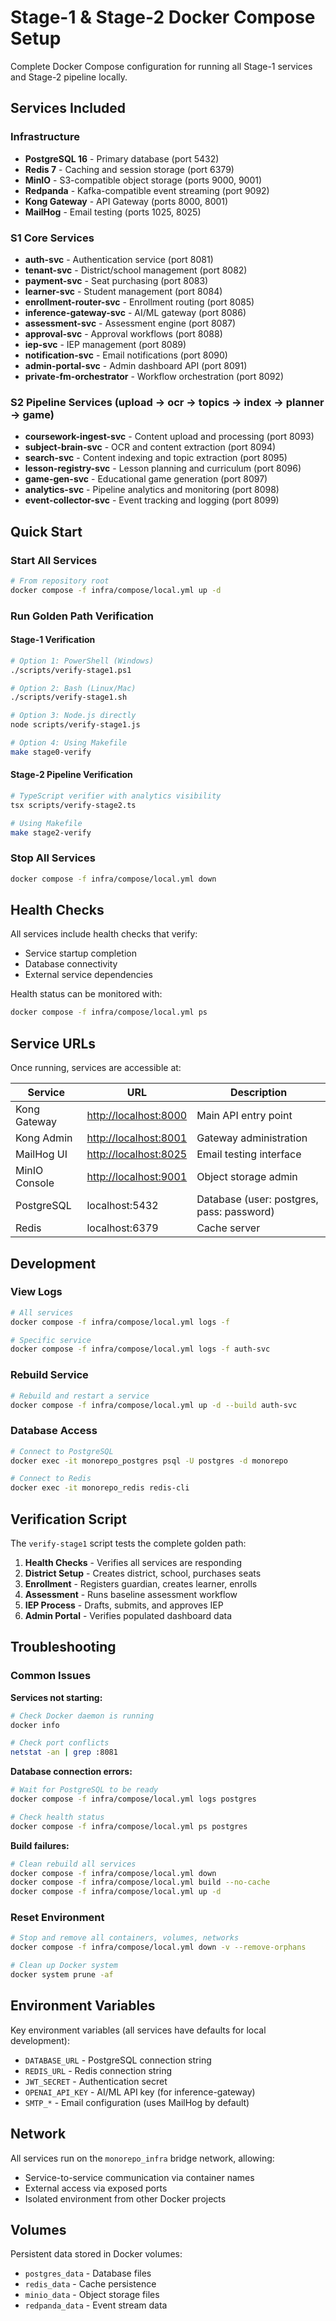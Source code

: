 # Stage-1 & Stage-2 Docker Compose Setup

Complete Docker Compose configuration for running all Stage-1 services and
Stage-2 pipeline locally.

## Services Included

### Infrastructure

- **PostgreSQL 16** - Primary database (port 5432)
- **Redis 7** - Caching and session storage (port 6379)
- **MinIO** - S3-compatible object storage (ports 9000, 9001)
- **Redpanda** - Kafka-compatible event streaming (port 9092)
- **Kong Gateway** - API Gateway (ports 8000, 8001)
- **MailHog** - Email testing (ports 1025, 8025)

### S1 Core Services

- **auth-svc** - Authentication service (port 8081)
- **tenant-svc** - District/school management (port 8082)
- **payment-svc** - Seat purchasing (port 8083)
- **learner-svc** - Student management (port 8084)
- **enrollment-router-svc** - Enrollment routing (port 8085)
- **inference-gateway-svc** - AI/ML gateway (port 8086)
- **assessment-svc** - Assessment engine (port 8087)
- **approval-svc** - Approval workflows (port 8088)
- **iep-svc** - IEP management (port 8089)
- **notification-svc** - Email notifications (port 8090)
- **admin-portal-svc** - Admin dashboard API (port 8091)
- **private-fm-orchestrator** - Workflow orchestration (port 8092)

### S2 Pipeline Services (upload → ocr → topics → index → planner → game)

- **coursework-ingest-svc** - Content upload and processing (port 8093)
- **subject-brain-svc** - OCR and content extraction (port 8094)
- **search-svc** - Content indexing and topic extraction (port 8095)
- **lesson-registry-svc** - Lesson planning and curriculum (port 8096)
- **game-gen-svc** - Educational game generation (port 8097)
- **analytics-svc** - Pipeline analytics and monitoring (port 8098)
- **event-collector-svc** - Event tracking and logging (port 8099)

## Quick Start

### Start All Services

```bash
# From repository root
docker compose -f infra/compose/local.yml up -d
```

### Run Golden Path Verification

#### Stage-1 Verification

```bash
# Option 1: PowerShell (Windows)
./scripts/verify-stage1.ps1

# Option 2: Bash (Linux/Mac)
./scripts/verify-stage1.sh

# Option 3: Node.js directly
node scripts/verify-stage1.js

# Option 4: Using Makefile
make stage0-verify
```

#### Stage-2 Pipeline Verification

```bash
# TypeScript verifier with analytics visibility
tsx scripts/verify-stage2.ts

# Using Makefile
make stage2-verify
```

### Stop All Services

```bash
docker compose -f infra/compose/local.yml down
```

## Health Checks

All services include health checks that verify:

- Service startup completion
- Database connectivity
- External service dependencies

Health status can be monitored with:

```bash
docker compose -f infra/compose/local.yml ps
```

## Service URLs

Once running, services are accessible at:

| Service | URL | Description |
|---------|-----|-------------|
| Kong Gateway | <http://localhost:8000> | Main API entry point |
| Kong Admin | <http://localhost:8001> | Gateway administration |
| MailHog UI | <http://localhost:8025> | Email testing interface |
| MinIO Console | <http://localhost:9001> | Object storage admin |
| PostgreSQL | localhost:5432 | Database (user: postgres, pass: password) |
| Redis | localhost:6379 | Cache server |

## Development

### View Logs

```bash
# All services
docker compose -f infra/compose/local.yml logs -f

# Specific service
docker compose -f infra/compose/local.yml logs -f auth-svc
```

### Rebuild Service

```bash
# Rebuild and restart a service
docker compose -f infra/compose/local.yml up -d --build auth-svc
```

### Database Access

```bash
# Connect to PostgreSQL
docker exec -it monorepo_postgres psql -U postgres -d monorepo

# Connect to Redis
docker exec -it monorepo_redis redis-cli
```

## Verification Script

The `verify-stage1` script tests the complete golden path:

1. **Health Checks** - Verifies all services are responding
2. **District Setup** - Creates district, school, purchases seats  
3. **Enrollment** - Registers guardian, creates learner, enrolls
4. **Assessment** - Runs baseline assessment workflow
5. **IEP Process** - Drafts, submits, and approves IEP
6. **Admin Portal** - Verifies populated dashboard data

## Troubleshooting

### Common Issues

**Services not starting:**

```bash
# Check Docker daemon is running
docker info

# Check port conflicts
netstat -an | grep :8081
```

**Database connection errors:**

```bash
# Wait for PostgreSQL to be ready
docker compose -f infra/compose/local.yml logs postgres

# Check health status
docker compose -f infra/compose/local.yml ps postgres
```

**Build failures:**

```bash
# Clean rebuild all services
docker compose -f infra/compose/local.yml down
docker compose -f infra/compose/local.yml build --no-cache
docker compose -f infra/compose/local.yml up -d
```

### Reset Environment

```bash
# Stop and remove all containers, volumes, networks
docker compose -f infra/compose/local.yml down -v --remove-orphans

# Clean up Docker system
docker system prune -af
```

## Environment Variables

Key environment variables (all services have defaults for local development):

- `DATABASE_URL` - PostgreSQL connection string
- `REDIS_URL` - Redis connection string  
- `JWT_SECRET` - Authentication secret
- `OPENAI_API_KEY` - AI/ML API key (for inference-gateway)
- `SMTP_*` - Email configuration (uses MailHog by default)

## Network

All services run on the `monorepo_infra` bridge network, allowing:

- Service-to-service communication via container names
- External access via exposed ports
- Isolated environment from other Docker projects

## Volumes

Persistent data stored in Docker volumes:

- `postgres_data` - Database files
- `redis_data` - Cache persistence
- `minio_data` - Object storage files
- `redpanda_data` - Event stream data
